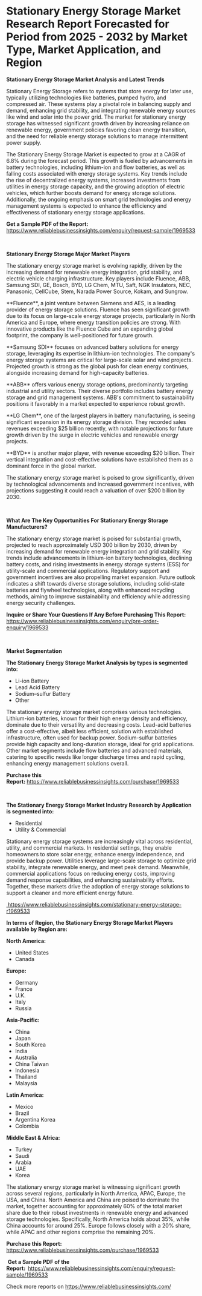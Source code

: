 <p><h1>Stationary Energy Storage Market Research Report Forecasted for Period from 2025 -  2032 by Market Type, Market Application, and Region</h1></p><p><strong>Stationary Energy Storage Market Analysis and Latest Trends</strong></p>
<p><p>Stationary Energy Storage refers to systems that store energy for later use, typically utilizing technologies like batteries, pumped hydro, and compressed air. These systems play a pivotal role in balancing supply and demand, enhancing grid stability, and integrating renewable energy sources like wind and solar into the power grid. The market for stationary energy storage has witnessed significant growth driven by increasing reliance on renewable energy, government policies favoring clean energy transition, and the need for reliable energy storage solutions to manage intermittent power supply.</p><p>The Stationary Energy Storage Market is expected to grow at a CAGR of 6.8% during the forecast period. This growth is fueled by advancements in battery technologies, including lithium-ion and flow batteries, as well as falling costs associated with energy storage systems. Key trends include the rise of decentralized energy systems, increased investments from utilities in energy storage capacity, and the growing adoption of electric vehicles, which further boosts demand for energy storage solutions. Additionally, the ongoing emphasis on smart grid technologies and energy management systems is expected to enhance the efficiency and effectiveness of stationary energy storage applications.</p></p>
<p><strong>Get a Sample PDF of the Report:&nbsp;</strong> <a href="https://www.reliablebusinessinsights.com/enquiry/request-sample/1969533?utm_campaign=2227&utm_medium=2&utm_source=Github&utm_content=ia&utm_term=13022025&utm_id=stationary-energy-storage">https://www.reliablebusinessinsights.com/enquiry/request-sample/1969533</a></p>
<p>&nbsp;</p>
<p><strong>Stationary Energy Storage Major Market Players</strong></p>
<p><p>The stationary energy storage market is evolving rapidly, driven by the increasing demand for renewable energy integration, grid stability, and electric vehicle charging infrastructure. Key players include Fluence, ABB, Samsung SDI, GE, Bosch, BYD, LG Chem, MTU, Saft, NGK Insulators, NEC, Panasonic, CellCube, Stem, Narada Power Source, Kokam, and Sungrow.</p><p>**Fluence**, a joint venture between Siemens and AES, is a leading provider of energy storage solutions. Fluence has seen significant growth due to its focus on large-scale energy storage projects, particularly in North America and Europe, where energy transition policies are strong. With innovative products like the Fluence Cube and an expanding global footprint, the company is well-positioned for future growth.</p><p>**Samsung SDI** focuses on advanced battery solutions for energy storage, leveraging its expertise in lithium-ion technologies. The company's energy storage systems are critical for large-scale solar and wind projects. Projected growth is strong as the global push for clean energy continues, alongside increasing demand for high-capacity batteries.</p><p>**ABB** offers various energy storage options, predominantly targeting industrial and utility sectors. Their diverse portfolio includes battery energy storage and grid management systems. ABB's commitment to sustainability positions it favorably in a market expected to experience robust growth.</p><p>**LG Chem**, one of the largest players in battery manufacturing, is seeing significant expansion in its energy storage division. They recorded sales revenues exceeding $25 billion recently, with notable projections for future growth driven by the surge in electric vehicles and renewable energy projects.</p><p>**BYD** is another major player, with revenue exceeding $20 billion. Their vertical integration and cost-effective solutions have established them as a dominant force in the global market. </p><p>The stationary energy storage market is poised to grow significantly, driven by technological advancements and increased government incentives, with projections suggesting it could reach a valuation of over $200 billion by 2030.</p></p>
<p>&nbsp;</p>
<p><strong>What Are The Key Opportunities For Stationary Energy Storage Manufacturers?</strong></p>
<p><p>The stationary energy storage market is poised for substantial growth, projected to reach approximately USD 300 billion by 2030, driven by increasing demand for renewable energy integration and grid stability. Key trends include advancements in lithium-ion battery technologies, declining battery costs, and rising investments in energy storage systems (ESS) for utility-scale and commercial applications. Regulatory support and government incentives are also propelling market expansion. Future outlook indicates a shift towards diverse storage solutions, including solid-state batteries and flywheel technologies, along with enhanced recycling methods, aiming to improve sustainability and efficiency while addressing energy security challenges.</p></p>
<p><strong>Inquire or Share Your Questions If Any Before Purchasing This Report:</strong> <a href="https://www.reliablebusinessinsights.com/enquiry/pre-order-enquiry/1969533?utm_campaign=2227&utm_medium=2&utm_source=Github&utm_content=ia&utm_term=13022025&utm_id=stationary-energy-storage">https://www.reliablebusinessinsights.com/enquiry/pre-order-enquiry/1969533</a></p>
<p>&nbsp;</p>
<p><strong>Market Segmentation</strong></p>
<p><strong>The Stationary Energy Storage Market Analysis by types is segmented into:</strong></p>
<p><ul><li>Li-ion Battery</li><li>Lead Acid Battery</li><li>Sodium–sulfur Battery</li><li>Other</li></ul></p>
<p><p>The stationary energy storage market comprises various technologies. Lithium-ion batteries, known for their high energy density and efficiency, dominate due to their versatility and decreasing costs. Lead-acid batteries offer a cost-effective, albeit less efficient, solution with established infrastructure, often used for backup power. Sodium-sulfur batteries provide high capacity and long-duration storage, ideal for grid applications. Other market segments include flow batteries and advanced materials, catering to specific needs like longer discharge times and rapid cycling, enhancing energy management solutions overall.</p></p>
<p><strong>Purchase this Report:&nbsp;</strong><a href="https://www.reliablebusinessinsights.com/purchase/1969533?utm_campaign=2227&utm_medium=2&utm_source=Github&utm_content=ia&utm_term=13022025&utm_id=stationary-energy-storage">https://www.reliablebusinessinsights.com/purchase/1969533</a></p>
<p>&nbsp;</p>
<p><strong>The Stationary Energy Storage Market Industry Research by Application is segmented into:</strong></p>
<p><ul><li>Residential</li><li>Utility & Commercial</li></ul></p>
<p><p>Stationary energy storage systems are increasingly vital across residential, utility, and commercial markets. In residential settings, they enable homeowners to store solar energy, enhance energy independence, and provide backup power. Utilities leverage large-scale storage to optimize grid stability, integrate renewable energy, and meet peak demand. Meanwhile, commercial applications focus on reducing energy costs, improving demand response capabilities, and enhancing sustainability efforts. Together, these markets drive the adoption of energy storage solutions to support a cleaner and more efficient energy future.</p></p>
<p><a href="https://www.reliablebusinessinsights.com/stationary-energy-storage-r1969533?utm_campaign=2227&utm_medium=2&utm_source=Github&utm_content=ia&utm_term=13022025&utm_id=stationary-energy-storage">&nbsp;https://www.reliablebusinessinsights.com/stationary-energy-storage-r1969533</a></p>
<p><strong>In terms of Region, the Stationary Energy Storage Market Players available by Region are:</strong></p>
<p>
    <p> <strong> North America: </strong>
        <ul>
            <li>United States</li>
            <li>Canada</li>
        </ul>
        </p> 
    <p> <strong> Europe: </strong>
        <ul>
            <li>Germany</li>
            <li>France</li>
            <li>U.K.</li>
            <li>Italy</li>
            <li>Russia</li>
        </ul>
        </p> 
    <p> <strong> Asia-Pacific: </strong>
        <ul>
            <li>China</li>
            <li>Japan</li>
            <li>South Korea</li>
            <li>India</li>
            <li>Australia</li>
            <li>China Taiwan</li>
            <li>Indonesia</li>
            <li>Thailand</li>
            <li>Malaysia</li>
        </ul>
        </p> 
    <p> <strong> Latin America: </strong>
        <ul>
            <li>Mexico</li>
            <li>Brazil</li>
            <li>Argentina Korea</li>
            <li>Colombia</li>
        </ul>
        </p> 
    <p> <strong> Middle East & Africa: </strong>
        <ul>
            <li>Turkey</li>
            <li>Saudi</li>
            <li>Arabia</li>
            <li>UAE</li>
            <li>Korea</li>
        </ul>
    </p>
    </p>
<p><p>The stationary energy storage market is witnessing significant growth across several regions, particularly in North America, APAC, Europe, the USA, and China. North America and China are poised to dominate the market, together accounting for approximately 60% of the total market share due to their robust investments in renewable energy and advanced storage technologies. Specifically, North America holds about 35%, while China accounts for around 25%. Europe follows closely with a 20% share, while APAC and other regions comprise the remaining 20%.</p></p>
<p><strong>Purchase this Report: </strong><a href="https://www.reliablebusinessinsights.com/purchase/1969533?utm_campaign=2227&utm_medium=2&utm_source=Github&utm_content=ia&utm_term=13022025&utm_id=stationary-energy-storage">https://www.reliablebusinessinsights.com/purchase/1969533</a></p>
<p>&nbsp;<strong>Get a Sample PDF of the Report:&nbsp;&nbsp;</strong><a href="https://www.reliablebusinessinsights.com/enquiry/request-sample/1969533?utm_campaign=2227&utm_medium=2&utm_source=Github&utm_content=ia&utm_term=13022025&utm_id=stationary-energy-storage">https://www.reliablebusinessinsights.com/enquiry/request-sample/1969533</a></p>
<p><strong></strong></p>
<p>Check more reports on <a href="https://www.reliablebusinessinsights.com/?utm_campaign=2227&utm_medium=2&utm_source=Github&utm_content=ia&utm_term=13022025&utm_id=stationary-energy-storage">https://www.reliablebusinessinsights.com/</a></p>